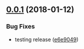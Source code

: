 <a name="0.0.1"></a>
## [0.0.1](https://github.com/dxcli/dev-semantic-release/compare/318fe2840e03e0bcef80d882fa49a143dedcec72...v0.0.1) (2018-01-12)


### Bug Fixes

* testing release ([e6e9049](https://github.com/dxcli/dev-semantic-release/commit/e6e9049))
